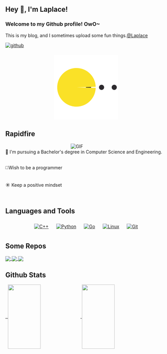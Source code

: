 ## Hey 👋, I'm Laplace!  



### Welcome to my Github profile! OwO~  
This is my blog, and I sometimes upload some fun things.[@Laplace](https://www.blog.lap-lace.top)
  

<a href="https://github.com/https://github.com/Aphrosmeteorite" target="_blank">
<img src=https://img.shields.io/badge/github-%2324292e.svg?&style=for-the-badge&logo=github&logoColor=white alt=github style="margin-bottom: 5px;" />
</a>  
  
<br/>  

<div align="center">
	<br>
	<img src="https://raw.githubusercontent.com/Aniket965/Aniket965/master/pacman.svg?sanitize=true" width="200" height="200">
	<br>
</div>



## Rapidfire  
<img align="right" width="300px" alt="GIF" src="https://miro.medium.com/max/480/0*tWkX7jycteZn1qbC.gif" />

<br> 🌱 I'm pursuing a Bachelor's degree in Computer Science and Engineering.

<br> ◻️Wish to be a programmer  

<br> ☀️ Keep a positive mindset   

<br/>  

## Languages and Tools  
<div align="center">   
<a href="https://www.cplusplus.com/" target="_blank"><img style="margin: 10px" src="https://profilinator.rishav.dev/skills-assets/cplusplus-original.svg" alt="C++" height="30" /></a>  
<a href="https://www.python.org/" target="_blank"><img style="margin: 10px" src="https://profilinator.rishav.dev/skills-assets/python-original.svg" alt="Python" height="30" /></a> 
<a href="https://go.dev/" target="_blank"><img style="margin: 10px" src="https://profilinator.rishav.dev/skills-assets/go-original.svg" alt="Go" height="30" /></a>  
<a href="https://www.linux.org/" target="_blank"><img style="margin: 10px" src="https://profilinator.rishav.dev/skills-assets/linux-original.svg" alt="Linux" height="30" /></a>  
<a href="https://github.com/" target="_blank"><img style="margin: 10px" src="https://profilinator.rishav.dev/skills-assets/git-scm-icon.svg" alt="Git" height="30" /></a>  
</div>

## Some Repos  

<a href="https://github.com/laplace825/cpp-tiny-json">
  <img align="center" src="https://github-readme-stats.vercel.app/api/pin/?theme=swift&username=laplace825&repo=cpp-tiny-json" />
</a>  
<a href="https://github.com/laplace825/cpp-logger">
  <img align="center" src="https://github-readme-stats.vercel.app/api/pin/?theme=swift&username=laplace825&repo=cpp-logger" />
</a>

<a href="https://github.com/laplace825/yolov8-oracle-detect">
  <img align="center" src="https://github-readme-stats.vercel.app/api/pin/?theme=swift&username=laplace825&repo=yolov8-oracle-detect" />
</a>

## Github Stats  

<a href="https://github.com/laplace825/"> 
  <img align="center" width="45%" height="200px" src="https://github-readme-stats.vercel.app/api?username=Laplace825&theme=algolia&show_icons=true&?count_private=true?" />
</a>
<a href="https://github.com/laplace825/">
  <img align="center" width="45%" height="200px" src="https://github-readme-stats.vercel.app/api/top-langs/?username=Laplace825&layout=compact&theme=algolia&hide=html,scss,css,javascript" />
</a>
